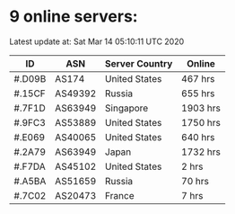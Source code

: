 # 9 online servers:

Latest update at: Sat Mar 14 05:10:11 UTC 2020

| ID | ASN | Server Country | Online |
| -- | --- | -------------- | ------ |
| #.D09B | AS174 | United States | 467 hrs |
| #.15CF | AS49392 | Russia | 655 hrs |
| #.7F1D | AS63949 | Singapore | 1903 hrs |
| #.9FC3 | AS53889 | United States | 1750 hrs |
| #.E069 | AS40065 | United States | 640 hrs |
| #.2A79 | AS63949 | Japan | 1732 hrs |
| #.F7DA | AS45102 | United States | 2 hrs |
| #.A5BA | AS51659 | Russia | 70 hrs |
| #.7C02 | AS20473 | France | 7 hrs |

